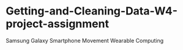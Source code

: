# Getting-and-Cleaning-Data-W4-project-assignment
Samsung Galaxy Smartphone Movement Wearable Computing
